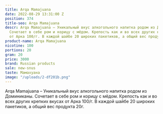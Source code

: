 ```yaml
---
title: Arqa Mamajuana
date: 2022-08-29 13:31:00 Z
position: 374
title-seo: Arqa Mamajuana
descr: Arqa Mamajuana – Уникальный вкус алкогольного напитка родом из Доминиканы.
  Сочетает в себе ром и корицу с мёдом. Крепость как и во всех других крепких вкусах
  от Арка 100/г. В каждой шайбе 20 широких пакетиков, а общий вес продукта 20г.
product-name: Arqa Mamajuana
nicotine: 100
portions: 20
gram: 20
price: 3000
brand: Russian products
sale: new-snus
taste: Мамахуана
image: "/uploads/2-df201b.png"
---
```


Arqa Mamajuana – Уникальный вкус алкогольного напитка родом из Доминиканы. Сочетает в себе ром и корицу с мёдом. Крепость как и во всех других крепких вкусах от Арка 100/г. В каждой шайбе 20 широких пакетиков, а общий вес продукта 20г.